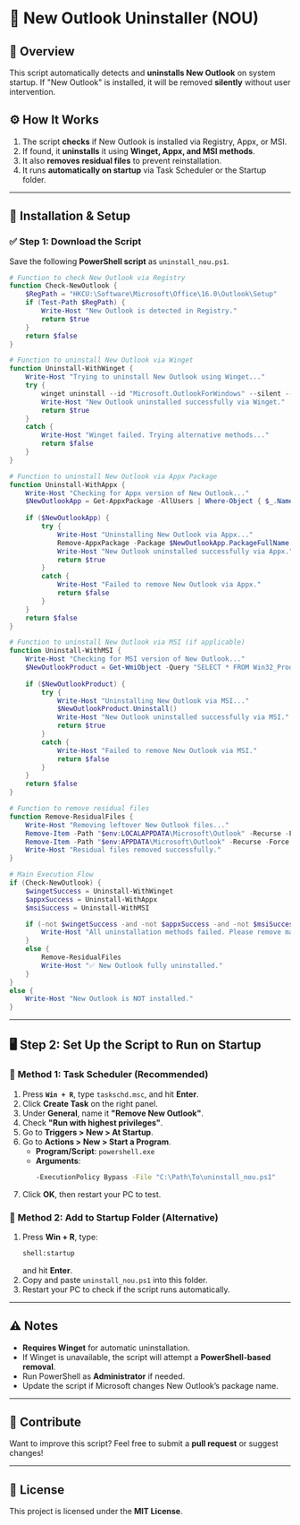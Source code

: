 # 🚀 New Outlook Uninstaller (NOU)

## 📝 Overview
This script automatically detects and **uninstalls New Outlook** on system startup. If "New Outlook" is installed, it will be removed **silently** without user intervention.

## ⚙️ How It Works
1. The script **checks** if New Outlook is installed via Registry, Appx, or MSI.
2. If found, it **uninstalls** it using **Winget, Appx, and MSI methods**.
3. It also **removes residual files** to prevent reinstallation.
4. It runs **automatically on startup** via Task Scheduler or the Startup folder.

---

## 🔧 Installation & Setup

### ✅ **Step 1: Download the Script**
Save the following **PowerShell script** as `uninstall_nou.ps1`.

```powershell
# Function to check New Outlook via Registry
function Check-NewOutlook {
    $RegPath = "HKCU:\Software\Microsoft\Office\16.0\Outlook\Setup"
    if (Test-Path $RegPath) {
        Write-Host "New Outlook is detected in Registry."
        return $true
    }
    return $false
}

# Function to uninstall New Outlook via Winget
function Uninstall-WithWinget {
    Write-Host "Trying to uninstall New Outlook using Winget..."
    try {
        winget uninstall --id "Microsoft.OutlookForWindows" --silent --accept-source-agreements
        Write-Host "New Outlook uninstalled successfully via Winget."
        return $true
    }
    catch {
        Write-Host "Winget failed. Trying alternative methods..."
        return $false
    }
}

# Function to uninstall New Outlook via Appx Package
function Uninstall-WithAppx {
    Write-Host "Checking for Appx version of New Outlook..."
    $NewOutlookApp = Get-AppxPackage -AllUsers | Where-Object { $_.Name -like "*OutlookForWindows*" }
    
    if ($NewOutlookApp) {
        try {
            Write-Host "Uninstalling New Outlook via Appx..."
            Remove-AppxPackage -Package $NewOutlookApp.PackageFullName -AllUsers -ErrorAction Stop
            Write-Host "New Outlook uninstalled successfully via Appx."
            return $true
        }
        catch {
            Write-Host "Failed to remove New Outlook via Appx."
            return $false
        }
    }
    return $false
}

# Function to uninstall New Outlook via MSI (if applicable)
function Uninstall-WithMSI {
    Write-Host "Checking for MSI version of New Outlook..."
    $NewOutlookProduct = Get-WmiObject -Query "SELECT * FROM Win32_Product WHERE Name LIKE '%Outlook%'" 
    
    if ($NewOutlookProduct) {
        try {
            Write-Host "Uninstalling New Outlook via MSI..."
            $NewOutlookProduct.Uninstall()
            Write-Host "New Outlook uninstalled successfully via MSI."
            return $true
        }
        catch {
            Write-Host "Failed to remove New Outlook via MSI."
            return $false
        }
    }
    return $false
}

# Function to remove residual files
function Remove-ResidualFiles {
    Write-Host "Removing leftover New Outlook files..."
    Remove-Item -Path "$env:LOCALAPPDATA\Microsoft\Outlook" -Recurse -Force -ErrorAction SilentlyContinue
    Remove-Item -Path "$env:APPDATA\Microsoft\Outlook" -Recurse -Force -ErrorAction SilentlyContinue
    Write-Host "Residual files removed successfully."
}

# Main Execution Flow
if (Check-NewOutlook) {
    $wingetSuccess = Uninstall-WithWinget
    $appxSuccess = Uninstall-WithAppx
    $msiSuccess = Uninstall-WithMSI

    if (-not $wingetSuccess -and -not $appxSuccess -and -not $msiSuccess) {
        Write-Host "All uninstallation methods failed. Please remove manually."
    }
    else {
        Remove-ResidualFiles
        Write-Host "✅ New Outlook fully uninstalled."
    }
}
else {
    Write-Host "New Outlook is NOT installed."
}
```

---

## 🖥️ **Step 2: Set Up the Script to Run on Startup**

### 📌 **Method 1: Task Scheduler (Recommended)**
1. Press **`Win + R`**, type `taskschd.msc`, and hit **Enter**.
2. Click **Create Task** on the right panel.
3. Under **General**, name it **"Remove New Outlook"**.
4. Check **"Run with highest privileges"**.
5. Go to **Triggers > New > At Startup**.
6. Go to **Actions > New > Start a Program**.
   - **Program/Script**: `powershell.exe`
   - **Arguments**:
     ```sh
     -ExecutionPolicy Bypass -File "C:\Path\To\uninstall_nou.ps1"
     ```
7. Click **OK**, then restart your PC to test.

### 📌 **Method 2: Add to Startup Folder (Alternative)**
1. Press **Win + R**, type:
   ```sh
   shell:startup
   ```
   and hit **Enter**.
2. Copy and paste `uninstall_nou.ps1` into this folder.
3. Restart your PC to check if the script runs automatically.

---

## ⚠️ Notes
- **Requires Winget** for automatic uninstallation.
- If Winget is unavailable, the script will attempt a **PowerShell-based removal**.
- Run PowerShell as **Administrator** if needed.
- Update the script if Microsoft changes New Outlook’s package name.

---

## 🤝 Contribute
Want to improve this script? Feel free to submit a **pull request** or suggest changes!

---

## 📜 License
This project is licensed under the **MIT License**.

